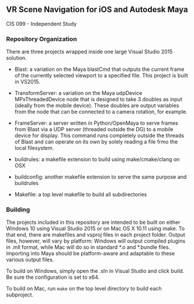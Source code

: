 ## VR Scene Navigation for iOS and Autodesk Maya
 CIS 099 - Independent Study

### Repository Organization

There are three projects wrapped inside one large Visual Studio 2015 solution.

* Blast: a variation on the Maya blastCmd that outputs the current frame of the currently selected viewport to a specified file. This project is built in VS2015. 

* TransformServer: a variation on the Maya udpDevice MPxThreadedDevice node that is designed to take 3 doubles as input (ideally from the mobile device). These doubles are output variables from the node that can be connected to a camera rotation, for example. 

* FrameServer: a server written in Python/OpenMaya to serve frames from Blast via a UDP server (threaded outside the DG) to a mobile device for display. This command runs completely outside the threads of Blast and can operate on its own by solely reading a file frmo the local filesystem. 

* buildrules: a makefile extension to build using make/cmake/clang on OSX

* buildconfig: another makefile extension to serve the same purpose and buildrules

* Makefile: a top level makefile to build all subdirectories

### Building

The projects included in this repository are intended to be built on either Windows 10 using Visual Studio 2015 or on Mac OS X 10.11 using make. To that end, there are makefiles and vsproj files in each project folder. Output files, however, will vary by platform: Windows will output compiled plugins in .mll format, while Mac will do so in standard *.o and *.bundle files. Importing into Maya should be platform-aware and adaptable to these various output files. 

To build on Windows, simply open the .sln in Visual Studio and click build. Be sure the configuration is set to x64.

To build on Mac, run ``` make ``` on the top level directory to build each subproject. 
